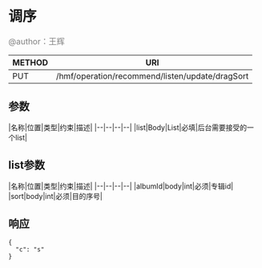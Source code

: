 
# 调序
<font color="gray" size="3">@author：王辉</font>

|METHOD|URI|
|--|--|
|PUT|/hmf/operation/recommend/listen/update/dragSort|

## 参数

|名称|位置|类型|约束|描述|
|--|--|--|--|
|list|Body|List|必填|后台需要接受的一个list|

## list参数
|名称|位置|类型|约束|描述|
|--|--|--|--|
|albumId|body|int|必须|专辑id|
|sort|body|int|必须|目的序号|

## 响应
```
{
  "c": "s"
}
```

